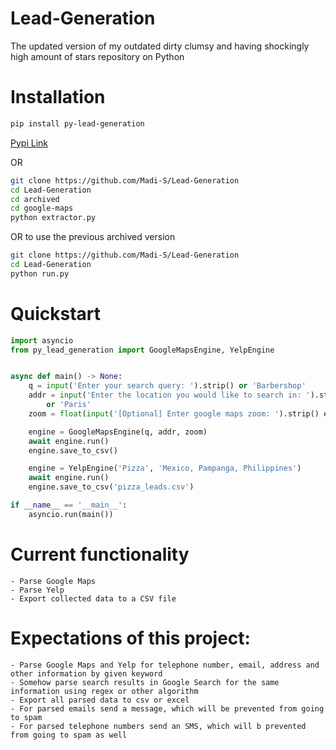 # Lead-Generation

The updated version of my outdated dirty clumsy and having shockingly high amount of stars repository on Python

# Installation

```bash
pip install py-lead-generation
```

[Pypi Link]("https://pypi.org/project/py-lead-generation")

OR

```bash
git clone https://github.com/Madi-S/Lead-Generation
cd Lead-Generation
cd archived
cd google-maps
python extractor.py
```

OR to use the previous archived version
```bash
git clone https://github.com/Madi-S/Lead-Generation
cd Lead-Generation
python run.py
```

# Quickstart

```python
import asyncio
from py_lead_generation import GoogleMapsEngine, YelpEngine


async def main() -> None:
    q = input('Enter your search query: ').strip() or 'Barbershop'
    addr = input('Enter the location you would like to search in: ').strip() \
        or 'Paris'
    zoom = float(input('[Optional] Enter google maps zoom: ').strip() or 12)

    engine = GoogleMapsEngine(q, addr, zoom)
    await engine.run()
    engine.save_to_csv()

    engine = YelpEngine('Pizza', 'Mexico, Pampanga, Philippines')
    await engine.run()
    engine.save_to_csv('pizza_leads.csv')

if __name__ == '__main__':
    asyncio.run(main())
```

# Current functionality

    - Parse Google Maps
    - Parse Yelp
    - Export collected data to a CSV file

# Expectations of this project:

    - Parse Google Maps and Yelp for telephone number, email, address and other information by given keyword
    - Somehow parse search results in Google Search for the same information using regex or other algorithm
    - Export all parsed data to csv or excel
    - For parsed emails send a message, which will be prevented from going to spam
    - For parsed telephone numbers send an SMS, which will b prevented from going to spam as well
